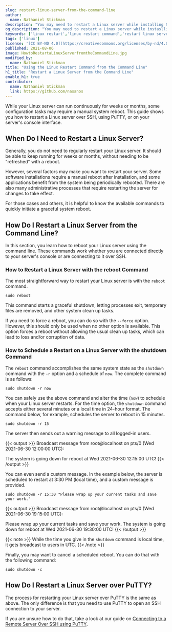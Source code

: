 ```yaml
---
slug: restart-linux-server-from-the-command-line
author:
  name: Nathaniel Stickman
description: "You may need to restart a Linux server while installing & configuring a new system. This guide shows you how to restart your Linux server. ✓ Learn here!"
og_description: "You may need to restart a Linux server while instaslling and configuring a new system application. This guide shows you how to restart your Linux server with the reboot command and the shutdown command.  You learn how to run these commands over SSH and PuTTY."
keywords: ['linux restart','linux restart command','restart linux server']
tags: ['linux']
license: '[CC BY-ND 4.0](https://creativecommons.org/licenses/by-nd/4.0)'
published: 2021-08-06
image: HowtoRestartaLinuxServerfromtheCommandLine.jpg
modified_by:
  name: Nathaniel Stickman
title: "Using the Linux Restart Command from the Command Line"
h1_title: "Restart a Linux Server from the Command Line"
enable_h1: true
contributor:
  name: Nathaniel Stickman
  link: https://github.com/nasanos
---
```


While your Linux server can run continuously for weeks or months, some configuration tasks may require a manual system reboot. This guide shows you how to restart a Linux server over SSH, using PuTTY, or on your server's console interface.

## When Do I Need to Restart a Linux Server?

Generally, you do not need to regularly restart your Linux server. It should be able to keep running for weeks or months, without needing to be "refreshed" with a reboot.

However, several factors may make you want to restart your server. Some software installations require a manual reboot after installation, and some applications benefit from the system being periodically rebooted. There are also many administrative processes that require restarting the server for changes to take effect.

For those cases and others, it is helpful to know the available commands to quickly initiate a graceful system reboot.

## How Do I Restart a Linux Server from the Command Line?

In this section, you learn how to reboot your Linux server using the command line. These commands work whether you are connected directly to your server's console or are connecting to it over SSH.

### How to Restart a Linux Server with the reboot Command

The most straightforward way to restart your Linux server is with the `reboot` command.

    sudo reboot

This command starts a graceful shutdown, letting processes exit, temporary files are removed, and other system clean up tasks.

If you need to force a reboot, you can do so with the `--force` option. However, this should only be used when no other option is available. This option forces a reboot without allowing the usual clean up tasks, which can lead to loss and/or corruption of data.

### How to Schedule a Restart on a Linux Server with the shutdown Command

The `reboot` command accomplishes the same system state as the `shutdown` command with the `-r` option and a schedule of `now`. The complete command is as follows:

    sudo shutdown -r now

You can safely use the above command and alter the time (`now`) to schedule when your Linux server restarts. For the time option, the `shutdown` command accepts either several minutes or a local time in 24-hour format. The command below, for example, schedules the server to reboot in 15 minutes.

    sudo shutdown -r 15

The server then sends out a warning message to all logged-in users.

{{< output >}}
Broadcast message from root@localhost on pts/0 (Wed 2021-06-30 12:00:00 UTC):

The system is going down for reboot at Wed 2021-06-30 12:15:00 UTC!
{{< /output >}}

You can even send a custom message. In the example below, the server is scheduled to restart at 3:30 PM (local time), and a custom message is provided.

    sudo shutdown -r 15:30 "Please wrap up your current tasks and save your work."

{{< output >}}
Broadcast message from root@localhost on pts/0 (Wed 2021-06-30 19:15:00 UTC):

Please wrap up your current tasks and save your work.
The system is going down for reboot at Wed 2021-06-30 19:30:00 UTC!
{{< /output >}}

{{< note >}}
While the time you give in the `shutdown` command is local time, it gets broadcast to users in UTC.
{{< /note >}}

Finally, you may want to cancel a scheduled reboot. You can do that with the following command:

    sudo shutdown -c

## How Do I Restart a Linux Server over PuTTY?

The process for restarting your Linux server over PuTTY is the same as above. The only difference is that you need to use PuTTY to open an SSH connection to your server.

If you are unsure how to do that, take a look at our guide on [Connecting to a Remote Server Over SSH using PuTTY](/docs/guides/connect-to-server-over-ssh-using-putty/).
